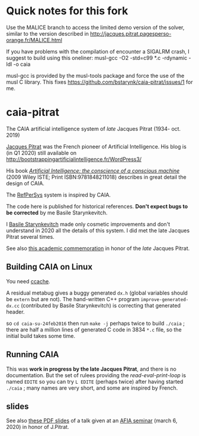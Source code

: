 # Quick notes for this fork

Use the MALICE branch to access the limited demo version of the solver, similar to the version described in http://jacques.pitrat.pagesperso-orange.fr/MALICE.html

If you have problems with the compilation of encounter a SIGALRM crash, I suggest to build using this oneliner:
musl-gcc -O2 -std=c99 *.c -rdynamic -ldl -o caia

musl-gcc is provided by the musl-tools package and force the use of the musl C library. This fixes https://github.com/bstarynk/caia-pitrat/issues/1 for me.

# caia-pitrat

The CAIA artificial intelligence system of *late* Jacques Pitrat (1934- oct. 2019)

[Jacques Pitrat](https://fr.wikipedia.org/wiki/Jacques_Pitrat) was the French pioneer of Artificial Intelligence.
His blog is (in Q1 2020) still available on http://bootstrappingartificialintelligence.fr/WordPress3/

His book [*Artificial Intelligence: the conscience of a conscious machine*](https://onlinelibrary.wiley.com/doi/book/10.1002/9780470611791) (2009 Wiley ISTE; Print ISBN:9781848211018)  describes in great detail the design of CAIA.

The [RefPerSys](http://refpersys.org/) system is inspired by CAIA.

The code here is published for historical references. **Don't expect bugs to be corrected** by me Basile Starynkevitch.

I [Basile Starynkevitch](http://starynkevitch.net/Basile/) made only
cosmetic improvements and don't understand in 2020 all the details of
this system. I did met the late Jacques Pitrat several times.

See also [this academic
commemoration](https://afia.asso.fr/journee-hommage-j-pitrat/) in
honor of the *late* Jacques Pitrat.

## Building CAIA on Linux 

You need [ccache](https://ccache.dev/).

A residual metabug gives a buggy generated `dx.h` (global variables should be `extern` but are not).
The hand-written C++ program `improve-generated-dx.cc` (contributed by Basile Starynkevitch) is correcting that generated header.

so `cd caia-su-24feb2016` then run `make -j` perhaps twice to build `./caia` ; there
are half a million lines of generated C code in 3834 `*.c` file, so
the initial build takes some time.

## Running CAIA

This was **work in progress by the late Jacques Pitrat**, and there is no
documentation. But the set of rulees providing the
*read-eval-print-loop* is named `EDITE` so you can try `L EDITE`
(perhaps twice) after having started `./caia` ; many names are very
short, and some are inspired by French.


## slides
See also [these PDF slides](http://refpersys.org/Starynkevitch-CAIA-RefPerSys-2020mar06.pdf) of a talk given at an [AFIA seminar](https://afia.asso.fr/journee-hommage-j-pitrat/) (march 6, 2020) in honor of J.Pitrat.
